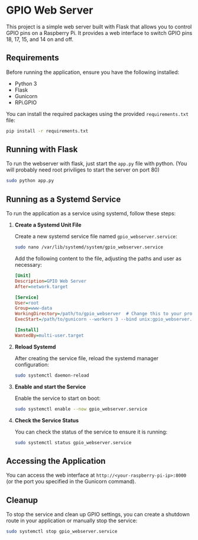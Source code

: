# GPIO Web Server

This project is a simple web server built with Flask that allows you to control GPIO pins on a Raspberry Pi. It provides a web interface to switch GPIO pins 18, 17, 15, and 14 on and off.

## Requirements

Before running the application, ensure you have the following installed:

- Python 3
- Flask
- Gunicorn
- RPi.GPIO

You can install the required packages using the provided `requirements.txt` file:

```bash
pip install -r requirements.txt
```

## Running with Flask

To run the webserver with flask, just start the ``app.py`` file with python. (You will probably need root priviliges to start the server on port 80)

```bash
sudo python app.py
```

## Running as a Systemd Service

To run the application as a service using systemd, follow these steps:

1. **Create a Systemd Unit File**

   Create a new systemd service file named `gpio_webserver.service`:

   ```bash
   sudo nano /var/lib/systemd/system/gpio_webserver.service
   ```

   Add the following content to the file, adjusting the paths and user as necessary:

   ```ini
   [Unit]
   Description=GPIO Web Server
   After=network.target

   [Service]
   User=root
   Group=www-data
   WorkingDirectory=/path/to/gpio_webserver  # Change this to your project directory
   ExecStart=/path/to/gunicorn --workers 3 --bind unix:gpio_webserver.sock -m 007 gpio_server:app

   [Install]
   WantedBy=multi-user.target
   ```

2. **Reload Systemd**

   After creating the service file, reload the systemd manager configuration:

   ```bash
   sudo systemctl daemon-reload
   ```

3. **Enable and start the Service**

   Enable the service to start on boot:

   ```bash
   sudo systemctl enable --now gpio_webserver.service
   ```

5. **Check the Service Status**

   You can check the status of the service to ensure it is running:

   ```bash
   sudo systemctl status gpio_webserver.service
   ```

## Accessing the Application

You can access the web interface at `http://<your-raspberry-pi-ip>:8000` (or the port you specified in the Gunicorn command).

## Cleanup

To stop the service and clean up GPIO settings, you can create a shutdown route in your application or manually stop the service:

```bash
sudo systemctl stop gpio_webserver.service
```
